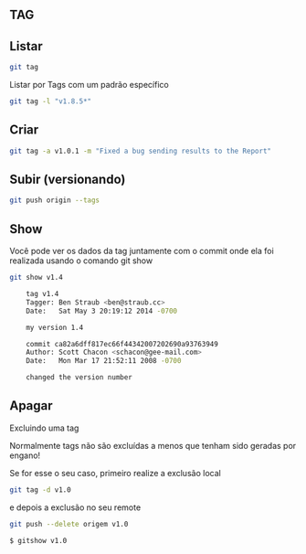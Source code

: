 ## TAG

## Listar

```bash
git tag
```

Listar por Tags com um padrão específico

```bash
git tag -l "v1.8.5*"
```

## Criar

```bash
git tag -a v1.0.1 -m "Fixed a bug sending results to the Report"
```

## Subir (versionando)

```bash
git push origin --tags
```

## Show

Você pode ver os dados da tag juntamente com o commit onde ela foi realizada usando o comando git show

```bash
git show v1.4

	tag v1.4
	Tagger: Ben Straub <ben@straub.cc>
	Date:   Sat May 3 20:19:12 2014 -0700

	my version 1.4

	commit ca82a6dff817ec66f44342007202690a93763949
	Author: Scott Chacon <schacon@gee-mail.com>
	Date:   Mon Mar 17 21:52:11 2008 -0700

    changed the version number
```

## Apagar

Excluindo uma tag

Normalmente tags não são excluídas a menos que tenham sido geradas por engano!

Se for esse o seu caso, primeiro realize a exclusão local

```bash
git tag -d v1.0
```

e depois a exclusão no seu remote

```bash
git push --delete origem v1.0
```

```bash
$ gitshow v1.0
```